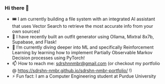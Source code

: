### Hi there 👋

<!--
**sdrshn-nmbr/sdrshn-nmbr** is a ✨ _special_ ✨ repository because its `README.md` (this file) appears on your GitHub profile.
-->

- 🎟️ I am currently building a file system with an integrated AI assistant that uses Vector Search to retrieve the most accurate info from your own sources!
- 🔭 I have recently built an outfit generator using Ollama, Mixtral 8x7b, Supabase, and Flask!
- 🌱 I’m currently diving deeper into ML and specifically Reinforcement Learning by learning how to implement Partially Observable Markov Decision processes using PyTorch!
- 📫 How to reach me: sdrshnnmbr@gmail.com (or checkout my portfolio @ https://sdrshn-nmbr.github.io/sdrshn-nmbr-portfolio/ !)
- ⚡ Fun fact: I am a Computer Engineering student at Purdue University
